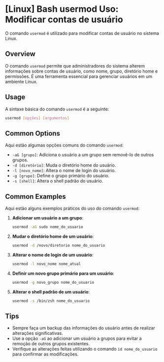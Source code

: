 # [Linux] Bash usermod Uso: Modificar contas de usuário

O comando `usermod` é utilizado para modificar contas de usuário no sistema Linux.

## Overview
O comando `usermod` permite que administradores do sistema alterem informações sobre contas de usuário, como nome, grupo, diretório home e permissões. É uma ferramenta essencial para gerenciar usuários em um ambiente Linux.

## Usage
A sintaxe básica do comando `usermod` é a seguinte:

```bash
usermod [opções] [argumentos]
```

## Common Options
Aqui estão algumas opções comuns do comando `usermod`:

- `-aG [grupo]`: Adiciona o usuário a um grupo sem removê-lo de outros grupos.
- `-d [diretório]`: Muda o diretório home do usuário.
- `-l [novo_nome]`: Altera o nome de login do usuário.
- `-g [grupo]`: Define o grupo primário do usuário.
- `-s [shell]`: Altera o shell padrão do usuário.

## Common Examples
Aqui estão alguns exemplos práticos do uso do comando `usermod`:

1. **Adicionar um usuário a um grupo**:
   ```bash
   usermod -aG sudo nome_do_usuario
   ```

2. **Mudar o diretório home de um usuário**:
   ```bash
   usermod -d /novo/diretorio nome_do_usuario
   ```

3. **Alterar o nome de login de um usuário**:
   ```bash
   usermod -l novo_nome nome_atual
   ```

4. **Definir um novo grupo primário para um usuário**:
   ```bash
   usermod -g novo_grupo nome_do_usuario
   ```

5. **Alterar o shell padrão de um usuário**:
   ```bash
   usermod -s /bin/zsh nome_do_usuario
   ```

## Tips
- Sempre faça um backup das informações do usuário antes de realizar alterações significativas.
- Use a opção `-aG` ao adicionar um usuário a grupos para evitar a remoção de outros grupos existentes.
- Verifique as alterações feitas utilizando o comando `id nome_do_usuario` para confirmar as modificações.